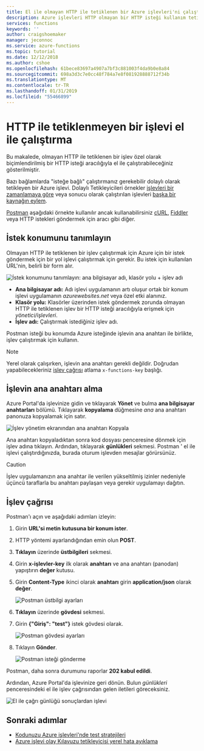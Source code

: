 ```yaml
---
title: El ile olmayan HTTP ile tetiklenen bir Azure işlevleri'ni çalıştırma
description: Azure işlevleri HTTP olmayan bir HTTP isteği kullanım tetiklendi
services: functions
keywords: ''
author: craigshoemaker
manager: jeconnoc
ms.service: azure-functions
ms.topic: tutorial
ms.date: 12/12/2018
ms.author: cshoe
ms.openlocfilehash: 61bece83697a4907a7bf3c881003f4da9b0e8a84
ms.sourcegitcommit: 698a3d3c7e0cc48f784a7e8f081928888712f34b
ms.translationtype: MT
ms.contentlocale: tr-TR
ms.lasthandoff: 01/31/2019
ms.locfileid: "55466899"
---
```

# <a name="manually-run-a-non-http-triggered-function"></a>HTTP ile tetiklenmeyen bir işlevi el ile çalıştırma

Bu makalede, olmayan HTTP ile tetiklenen bir işlev özel olarak biçimlendirilmiş bir HTTP isteği aracılığıyla el ile çalıştırabileceğiniz gösterilmiştir.

Bazı bağlamlarda "isteğe bağlı" çalıştırmanız gerekebilir dolaylı olarak tetikleyen bir Azure işlevi.  Dolaylı Tetikleyicileri örnekler [işlevleri bir zamanlamaya göre](./functions-create-scheduled-function.md) veya sonucu olarak çalıştırılan işlevleri [başka bir kaynağın eylem](./functions-create-storage-blob-triggered-function.md). 

[Postman](https://www.getpostman.com/) aşağıdaki örnekte kullanılır ancak kullanabilirsiniz [cURL](https://curl.haxx.se/), [Fiddler](https://www.telerik.com/fiddler) veya HTTP istekleri göndermek için aracı gibi diğer.

## <a name="define-the-request-location"></a>İstek konumunu tanımlayın

Olmayan HTTP ile tetiklenen bir işlev çalıştırmak için Azure için bir istek göndermek için bir yol işlevi çalıştırmak için gerekir. Bu istek için kullanılan URL'nin, belirli bir form alır.

![İstek konumunu tanımlayın: ana bilgisayar adı, klasör yolu + işlev adı](./media/functions-manually-run-non-http/azure-functions-admin-url-anatomy.png)

- **Ana bilgisayar adı:** Adı işlevi uygulamanın artı oluşur ortak bir konum işlevi uygulamanın *azurewebsites.net* veya özel etki alanınız.
- **Klasör yolu:** Klasörler üzerinden istek göndermek zorunda olmayan HTTP ile tetiklenen işlev bir HTTP isteği aracılığıyla erişmek için *yönetici/işlevleri*.
- **İşlev adı:** Çalıştırmak istediğiniz işlev adı.

Postman isteği bu konumda Azure isteğinde işlevin ana anahtarı ile birlikte, işlev çalıştırmak için kullanın.

> [!NOTE]
> Yerel olarak çalışırken, işlevin ana anahtarı gerekli değildir. Doğrudan yapabilecekleriniz [işlev çağrısı](#call-the-function) atlama `x-functions-key` başlığı.

## <a name="get-the-functions-master-key"></a>İşlevin ana anahtarı alma

Azure Portal'da işlevinize gidin ve tıklayarak **Yönet** ve bulma **ana bilgisayar anahtarları** bölümü. Tıklayarak **kopyalama** düğmesine *ana* ana anahtarı panonuza kopyalamak için satır.

![İşlev yönetim ekranından ana anahtarı Kopyala](./media/functions-manually-run-non-http/azure-portal-functions-master-key.png)

Ana anahtarı kopyaladıktan sonra kod dosyası penceresine dönmek için işlev adına tıklayın. Ardından, tıklayarak **günlükleri** sekmesi. Postman ' el ile işlevi çalıştırdığınızda, burada oturum işlevden mesajlar görürsünüz.

> [!CAUTION]  
> İşlev uygulamanızın ana anahtar ile verilen yükseltilmiş izinler nedeniyle üçüncü taraflarla bu anahtarı paylaşan veya gerekir uygulamayı dağıtın.

## <a name="call-the-function"></a>İşlev çağrısı

Postman'ı açın ve aşağıdaki adımları izleyin:

1. Girin **URL'si metin kutusuna bir konum ister**.
2. HTTP yöntemi ayarlandığından emin olun **POST**.
3. **Tıklayın** üzerinde **üstbilgileri** sekmesi.
4. Girin **x-işlevler-key** ilk olarak **anahtarı** ve ana anahtarı (panodan) yapıştırın **değer** kutusu.
5. Girin **Content-Type** ikinci olarak **anahtarı** girin **application/json** olarak **değer**.

    ![Postman üstbilgi ayarları](./media/functions-manually-run-non-http/functions-manually-run-non-http-headers.png)

6. **Tıklayın** üzerinde **gövdesi** sekmesi.
7. Girin **{"Giriş": "test"}** istek gövdesi olarak.

    ![Postman gövdesi ayarları](./media/functions-manually-run-non-http/functions-manually-run-non-http-body.png)

8. Tıklayın **Gönder**.

    ![Postman isteği gönderme](./media/functions-manually-run-non-http/functions-manually-run-non-http-send.png)

Postman, daha sonra durumunu raporlar **202 kabul edildi**.

Ardından, Azure Portal'da işlevinize geri dönün. Bulun *günlükleri* penceresindeki el ile işlev çağrısından gelen iletileri göreceksiniz.

![El ile çağrı günlüğü sonuçlardan işlevi](./media/functions-manually-run-non-http/azure-portal-function-log.png)

## <a name="next-steps"></a>Sonraki adımlar

- [Kodunuzu Azure işlevleri'nde test stratejileri](./functions-test-a-function.md)
- [Azure işlevi olay Kılavuzu tetikleyicisi yerel hata ayıklama](./functions-debug-event-grid-trigger-local.md)
